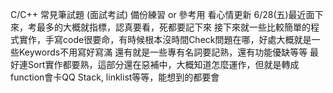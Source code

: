 C/C++ 常見筆試題 (面試考試)
備份練習 or 參考用
看心情更新
6/28(五)最近面下來，考最多的大概就指標，認真要看，死都要記下來
        接下來就一些比較簡單的程式實作，手寫code很要命，有時候根本沒時間Check問題在哪，好處大概就是一些Keywords不用寫好寫滿
        還有就是一些專有名詞要記熟，還有功能優缺等等
        最好連Sort實作都要熟，這部分還在惡補中，大概知道怎麼運作，但就是轉成function會卡QQ
        Stack, linklist等等，能想到的都要會
